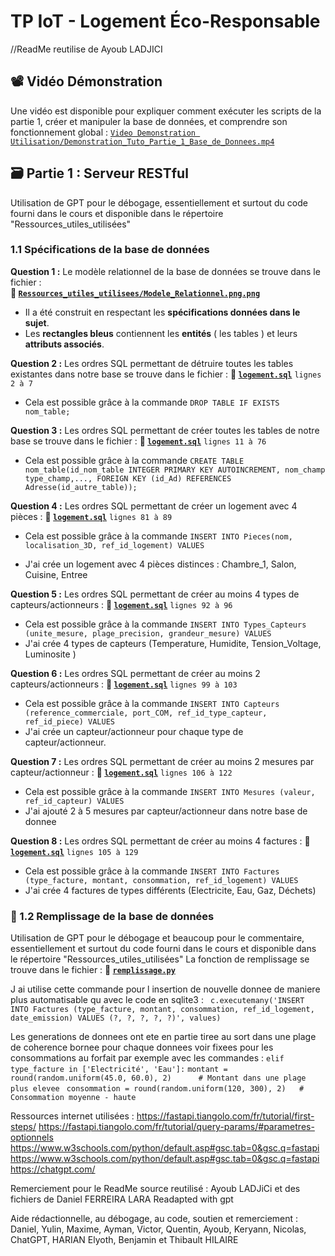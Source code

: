 # TP IoT - Logement Éco-Responsable
//ReadMe reutilise de Ayoub LADJICI

## 📽️​ Vidéo Démonstration
Une vidéo est disponible pour expliquer comment exécuter les scripts de la partie 1, créer et manipuler la base de données, et comprendre son fonctionnement global : [`Video Demonstration Utilisation/Demonstration_Tuto_Partie_1_Base_de_Donnees.mp4`](https://github.com/Vladislav-Levovitch-Polytech-Sorbonne/Projet_Logement_Eco_Responsable_Base_de_donnees_FastAPI_RestServe_S7_Thibault/blob/main/Video%20Demonstration%20Utilisation/Demonstration_Tuto_Partie_1_Base_de_Donnees.mp4)

## 🗃️ Partie 1 : Serveur RESTful

Utilisation de GPT pour le débogage, essentiellement et surtout du code fourni dans le cours et disponible dans le répertoire "Ressources_utiles_utilisées"

### 1.1 Spécifications de la base de données
**Question 1 :** Le modèle relationnel de la base de données se trouve dans le fichier :  
**📁 [`Ressources_utiles_utilisees/Modele_Relationnel.png.png`](https://github.com/Vladislav-Levovitch-Polytech-Sorbonne/Projet_Logement_Eco_Responsable_Base_de_donnees_FastAPI_RestServe_S7_Thibault/blob/main/Ressources_utiles_utilisees/Modele_Relationnel.png)**
- Il a été construit en respectant les **spécifications données dans le sujet**.
- Les **rectangles bleus** contiennent les **entités** ( les tables ) et leurs **attributs associés**.

**Question 2 :** Les ordres SQL permettant de détruire toutes les tables existantes dans notre base se trouve dans le fichier :
**📁 [`logement.sql`](https://github.com/Vladislav-Levovitch-Polytech-Sorbonne/Projet_Logement_Eco_Responsable_Base_de_donnees_FastAPI_RestServe_S7_Thibault/blob/main/Partie%201%20-%20Base%20de%20donnee/logement.sql)** ```lignes 2 à 7```
- Cela est possible grâce à la commande ```DROP TABLE IF EXISTS nom_table;```

**Question 3 :** Les ordres SQL permettant de créer toutes les tables de notre base se trouve dans le fichier :
**📁 [`logement.sql`](https://github.com/Vladislav-Levovitch-Polytech-Sorbonne/Projet_Logement_Eco_Responsable_Base_de_donnees_FastAPI_RestServe_S7_Thibault/blob/main/Partie%201%20-%20Base%20de%20donnee/logement.sql)** ```lignes 11 à 76```
- Cela est possible grâce à la commande ```CREATE TABLE nom_table(id_nom_table INTEGER PRIMARY KEY AUTOINCREMENT, nom_champ type_champ,..., FOREIGN KEY (id_Ad) REFERENCES Adresse(id_autre_table)); ```

**Question 4 :** Les ordres SQL permettant de créer un logement avec 4 pièces :
**📁 [`logement.sql`](https://github.com/Vladislav-Levovitch-Polytech-Sorbonne/Projet_Logement_Eco_Responsable_Base_de_donnees_FastAPI_RestServe_S7_Thibault/blob/main/Partie%201%20-%20Base%20de%20donnee/logement.sql)** ```lignes 81 à 89```
- Cela est possible grâce à la commande ```INSERT INTO Pieces(nom, localisation_3D, ref_id_logement) VALUES ```

- J'ai crée un logement avec 4 pièces distinces : Chambre_1, Salon, Cuisine, Entree

**Question 5 :** Les ordres SQL permettant de créer au moins 4 types de capteurs/actionneurs :
**📁 [`logement.sql`](https://github.com/Vladislav-Levovitch-Polytech-Sorbonne/Projet_Logement_Eco_Responsable_Base_de_donnees_FastAPI_RestServe_S7_Thibault/blob/main/Partie%201%20-%20Base%20de%20donnee/logement.sql)** ```lignes 92 à 96```
- Cela est possible grâce à la commande ```INSERT INTO Types_Capteurs (unite_mesure, plage_precision, grandeur_mesure) VALUES ```
- J'ai crée 4 types de capteurs (Temperature, Humidite, Tension_Voltage, Luminosite )

**Question 6 :** Les ordres SQL permettant de créer au moins 2 capteurs/actionneurs :
**📁 [`logement.sql`](https://github.com/Vladislav-Levovitch-Polytech-Sorbonne/Projet_Logement_Eco_Responsable_Base_de_donnees_FastAPI_RestServe_S7_Thibault/blob/main/Partie%201%20-%20Base%20de%20donnee/logement.sql)** ```lignes 99 à 103```
- Cela est possible grâce à la commande ```INSERT INTO Capteurs (reference_commerciale, port_COM, ref_id_type_capteur, ref_id_piece) VALUES```
- J'ai crée un capteur/actionneur pour chaque type de capteur/actionneur.

**Question 7 :** Les ordres SQL permettant de créer au moins 2 mesures par capteur/actionneur :
**📁 [`logement.sql`](https://github.com/Vladislav-Levovitch-Polytech-Sorbonne/Projet_Logement_Eco_Responsable_Base_de_donnees_FastAPI_RestServe_S7_Thibault/blob/main/Partie%201%20-%20Base%20de%20donnee/logement.sql)** ```lignes 106 à 122```
- Cela est possible grâce à la commande ```INSERT INTO Mesures (valeur, ref_id_capteur) VALUES```
- J'ai ajouté 2 à 5 mesures par capteur/actionneur dans notre base de donnee

**Question 8 :** Les ordres SQL permettant de créer au moins 4 factures :
**📁 [`logement.sql`](https://github.com/Vladislav-Levovitch-Polytech-Sorbonne/Projet_Logement_Eco_Responsable_Base_de_donnees_FastAPI_RestServe_S7_Thibault/blob/main/Partie%201%20-%20Base%20de%20donnee/logement.sql)** ```lignes 105 à 129```
- Cela est possible grâce à la commande ```INSERT INTO Factures (type_facture, montant, consommation, ref_id_logement) VALUES```
- J'ai crée 4 factures de types différents (Electricite, Eau, Gaz, Déchets)

### 🐍 1.2 Remplissage de la base de données
Utilisation de GPT pour le débogage et beaucoup pour le commentaire, essentiellement et surtout du code fourni dans le cours et disponible dans le répertoire "Ressources_utiles_utilisées"
La fonction de remplissage se trouve dans le fichier : **📁 [`remplissage.py`](https://github.com/Vladislav-Levovitch-Polytech-Sorbonne/Projet_Logement_Eco_Responsable_Base_de_donnees_FastAPI_RestServe_S7_Thibault/blob/main/Partie%201%20-%20Base%20de%20donnee/remplissage.py)**

J ai utilise cette commande pour l insertion de nouvelle donnee de maniere plus automatisable qu avec le code en sqlite3 : ``` c.executemany('INSERT INTO Factures (type_facture, montant, consommation, ref_id_logement, date_emission) VALUES (?, ?, ?, ?, ?)', values)```

Les generations de donnees ont ete en partie tiree au sort dans une plage de coherence bornee pour chaque donnees voir fixees pour les consommations au forfait par exemple avec les commandes : ```elif type_facture in ['Electricité', 'Eau']:```
      ```montant = round(random.uniform(45.0, 60.0), 2)      # Montant dans une plage plus elevee ```
      ```consommation = round(random.uniform(120, 300), 2)   # Consommation moyenne - haute```


Ressources internet utilisées :
https://fastapi.tiangolo.com/fr/tutorial/first-steps/
https://fastapi.tiangolo.com/fr/tutorial/query-params/#parametres-optionnels
https://www.w3schools.com/python/default.asp#gsc.tab=0&gsc.q=fastapi
https://www.w3schools.com/python/default.asp#gsc.tab=0&gsc.q=fastapi
https://chatgpt.com/

Remerciement pour le ReadMe source reutilisé : Ayoub LADJiCi et des fichiers de Daniel FERREIRA LARA 
Readapted with gpt

Aide rédactionnelle, au débogage, au code, soutien et remerciement : Daniel, Yulin, Maxime, Ayman, Victor, Quentin, Ayoub, Keryann, Nicolas, ChatGPT, HARIAN Elyoth, Benjamin et Thibault HILAIRE